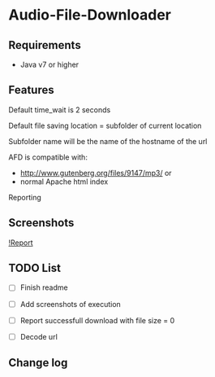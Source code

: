 # Audio-File-Downloader

Requirements
------------
- Java v7 or higher

Features
------------
Default time_wait is 2 seconds

Default file saving location = subfolder of current location 

Subfolder name will be the name of the hostname of the url 

AFD is compatible with: 
- http://www.gutenberg.org/files/9147/mp3/ or
- normal Apache html index 

Reporting 

Screenshots
------------
[!Report](adf-report-example.png)

TODO List
------------
- [ ] Finish readme

- [ ] Add screenshots of execution

- [ ] Report successfull download with file size = 0

- [ ] Decode url  


Change log
------------
